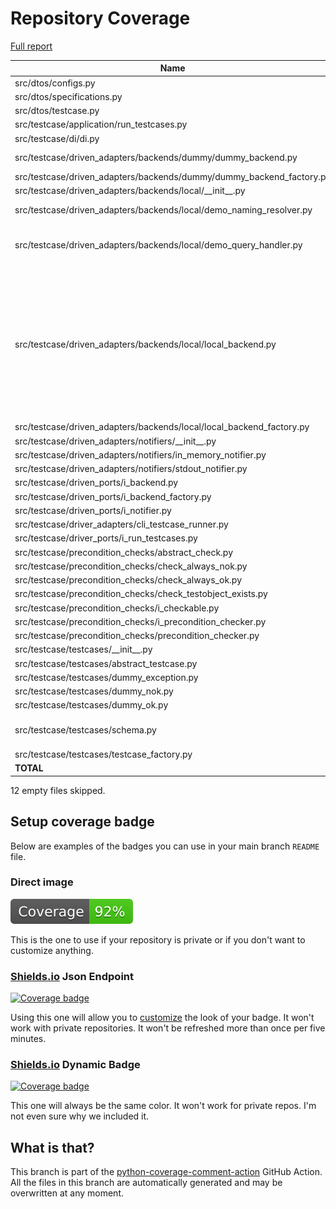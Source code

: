 # Repository Coverage

[Full report](https://htmlpreview.github.io/?https://github.com/adanilevich/data-tester/blob/python-coverage-comment-action-data/htmlcov/index.html)

| Name                                                                    |    Stmts |     Miss |   Cover |   Missing |
|------------------------------------------------------------------------ | -------: | -------: | ------: | --------: |
| src/dtos/configs.py                                                     |       30 |        2 |     93% |    26, 28 |
| src/dtos/specifications.py                                              |       30 |        0 |    100% |           |
| src/dtos/testcase.py                                                    |       52 |        0 |    100% |           |
| src/testcase/application/run\_testcases.py                              |       24 |        0 |    100% |           |
| src/testcase/di/di.py                                                   |       24 |        1 |     96% |        28 |
| src/testcase/driven\_adapters/backends/dummy/dummy\_backend.py          |       10 |        3 |     70% |11, 15, 18 |
| src/testcase/driven\_adapters/backends/dummy/dummy\_backend\_factory.py |        6 |        0 |    100% |           |
| src/testcase/driven\_adapters/backends/local/\_\_init\_\_.py            |        4 |        0 |    100% |           |
| src/testcase/driven\_adapters/backends/local/demo\_naming\_resolver.py  |       50 |        4 |     92% | 23, 82-84 |
| src/testcase/driven\_adapters/backends/local/demo\_query\_handler.py    |       20 |       10 |     50% |13-15, 19-22, 28, 31-34 |
| src/testcase/driven\_adapters/backends/local/local\_backend.py          |      112 |       38 |     66% |110-124, 130-137, 143-166, 171, 178-181, 247, 251, 253, 256-261 |
| src/testcase/driven\_adapters/backends/local/local\_backend\_factory.py |       16 |        0 |    100% |           |
| src/testcase/driven\_adapters/notifiers/\_\_init\_\_.py                 |        2 |        0 |    100% |           |
| src/testcase/driven\_adapters/notifiers/in\_memory\_notifier.py         |        7 |        0 |    100% |           |
| src/testcase/driven\_adapters/notifiers/stdout\_notifier.py             |        4 |        0 |    100% |           |
| src/testcase/driven\_ports/i\_backend.py                                |       14 |        0 |    100% |           |
| src/testcase/driven\_ports/i\_backend\_factory.py                       |        6 |        0 |    100% |           |
| src/testcase/driven\_ports/i\_notifier.py                               |        4 |        0 |    100% |           |
| src/testcase/driver\_adapters/cli\_testcase\_runner.py                  |       13 |        0 |    100% |           |
| src/testcase/driver\_ports/i\_run\_testcases.py                         |       20 |        0 |    100% |           |
| src/testcase/precondition\_checks/abstract\_check.py                    |        8 |        0 |    100% |           |
| src/testcase/precondition\_checks/check\_always\_nok.py                 |        6 |        0 |    100% |           |
| src/testcase/precondition\_checks/check\_always\_ok.py                  |        6 |        0 |    100% |           |
| src/testcase/precondition\_checks/check\_testobject\_exists.py          |       10 |        0 |    100% |           |
| src/testcase/precondition\_checks/i\_checkable.py                       |       15 |        0 |    100% |           |
| src/testcase/precondition\_checks/i\_precondition\_checker.py           |        5 |        0 |    100% |           |
| src/testcase/precondition\_checks/precondition\_checker.py              |       18 |        0 |    100% |           |
| src/testcase/testcases/\_\_init\_\_.py                                  |        6 |        0 |    100% |           |
| src/testcase/testcases/abstract\_testcase.py                            |       93 |        1 |     99% |       102 |
| src/testcase/testcases/dummy\_exception.py                              |       10 |        0 |    100% |           |
| src/testcase/testcases/dummy\_nok.py                                    |       11 |        0 |    100% |           |
| src/testcase/testcases/dummy\_ok.py                                     |       11 |        0 |    100% |           |
| src/testcase/testcases/schema.py                                        |      139 |        3 |     98% |119, 182, 244 |
| src/testcase/testcases/testcase\_factory.py                             |       22 |        0 |    100% |           |
|                                                               **TOTAL** |  **808** |   **62** | **92%** |           |

12 empty files skipped.


## Setup coverage badge

Below are examples of the badges you can use in your main branch `README` file.

### Direct image

[![Coverage badge](https://raw.githubusercontent.com/adanilevich/data-tester/python-coverage-comment-action-data/badge.svg)](https://htmlpreview.github.io/?https://github.com/adanilevich/data-tester/blob/python-coverage-comment-action-data/htmlcov/index.html)

This is the one to use if your repository is private or if you don't want to customize anything.

### [Shields.io](https://shields.io) Json Endpoint

[![Coverage badge](https://img.shields.io/endpoint?url=https://raw.githubusercontent.com/adanilevich/data-tester/python-coverage-comment-action-data/endpoint.json)](https://htmlpreview.github.io/?https://github.com/adanilevich/data-tester/blob/python-coverage-comment-action-data/htmlcov/index.html)

Using this one will allow you to [customize](https://shields.io/endpoint) the look of your badge.
It won't work with private repositories. It won't be refreshed more than once per five minutes.

### [Shields.io](https://shields.io) Dynamic Badge

[![Coverage badge](https://img.shields.io/badge/dynamic/json?color=brightgreen&label=coverage&query=%24.message&url=https%3A%2F%2Fraw.githubusercontent.com%2Fadanilevich%2Fdata-tester%2Fpython-coverage-comment-action-data%2Fendpoint.json)](https://htmlpreview.github.io/?https://github.com/adanilevich/data-tester/blob/python-coverage-comment-action-data/htmlcov/index.html)

This one will always be the same color. It won't work for private repos. I'm not even sure why we included it.

## What is that?

This branch is part of the
[python-coverage-comment-action](https://github.com/marketplace/actions/python-coverage-comment)
GitHub Action. All the files in this branch are automatically generated and may be
overwritten at any moment.